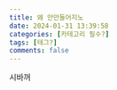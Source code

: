 ```yaml
---
title: 왜 안만들어지노
date: 2024-01-31 13:39:58
categories: [카테고리 필수?]
tags: [태그?]
comments: false
---
```


시바꺼